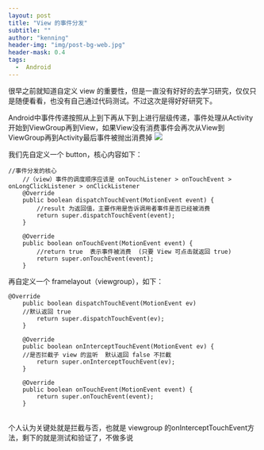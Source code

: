 ```yaml
---
layout: post
title: "View 的事件分发"
subtitle: ""
author: "kenning"
header-img: "img/post-bg-web.jpg"
header-mask: 0.4
tags:
  -  Android
---
```


很早之前就知道自定义 view 的重要性，但是一直没有好好的去学习研究，仅仅只是随便看看，也没有自己通过代码测试。不过这次是得好好研究下。

Android中事件传递按照从上到下再从下到上进行层级传递，事件处理从Activity开始到ViewGroup再到View，如果View没有消费事件会再次从View到ViewGroup再到Activity最后事件被抛出消费掉
![](https://pic.downk.cc/item/5ff6b7083ffa7d37b31f0e5f.jpg)

我们先自定义一个 button，核心内容如下：

```
//事件分发的核心
    //（view）事件的调度顺序应该是 onTouchListener > onTouchEvent > onLongClickListener > onClickListener
    @Override
    public boolean dispatchTouchEvent(MotionEvent event) {
        //result 为返回值，主要作用是告诉调用者事件是否已经被消费
        return super.dispatchTouchEvent(event);
    }

    @Override
    public boolean onTouchEvent(MotionEvent event) {
        //return true  表示事件被消费  (只要 View 可点击就返回 true)
        return super.onTouchEvent(event);
    }
```

再自定义一个 framelayout（viewgroup），如下：

```
@Override
    public boolean dispatchTouchEvent(MotionEvent ev) 
    //默认返回 true 
        return super.dispatchTouchEvent(ev);
    }
    
    @Override
    public boolean onInterceptTouchEvent(MotionEvent ev) {
    //是否拦截子 view 的监听  默认返回 false 不拦截
        return super.onInterceptTouchEvent(ev);
    }
    
    @Override
    public boolean onTouchEvent(MotionEvent event) {
        return super.onTouchEvent(event);
    }
```
<br>
个人认为关键处就是拦截与否，也就是 viewgroup 的onInterceptTouchEvent方法，剩下的就是测试和验证了，不做多说

 